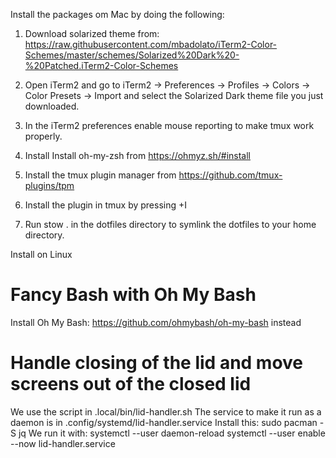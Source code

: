 Install the packages om Mac by doing the following:

1) Download solarized theme from:
https://raw.githubusercontent.com/mbadolato/iTerm2-Color-Schemes/master/schemes/Solarized%20Dark%20-%20Patched.iTerm2-Color-Schemes

2) Open iTerm2 and go to iTerm2 -> Preferences -> Profiles -> Colors -> Color Presets -> Import and select the Solarized Dark theme file you just downloaded. 

3) In the iTerm2 preferences enable mouse reporting to make tmux work properly.

3) Install Install oh-my-zsh from https://ohmyz.sh/#install

4) Install the tmux plugin manager from https://github.com/tmux-plugins/tpm

5) Install the plugin in tmux by pressing <leader>+I

0) Run stow . in the dotfiles directory to symlink the dotfiles to your home directory.

Install on Linux
# Fancy Bash with Oh My Bash
Install Oh My Bash: https://github.com/ohmybash/oh-my-bash instead

# Handle closing of the lid and move screens out of the closed lid 
We use the script in .local/bin/lid-handler.sh
The service to make it run as a daemon is in .config/systemd/lid-handler.service
Install this: sudo pacman -S jq
We run it with:
systemctl --user daemon-reload
systemctl --user enable --now lid-handler.service

